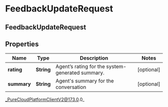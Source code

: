 # FeedbackUpdateRequest

## FeedbackUpdateRequest

## Properties

|Name | Type | Description | Notes|
|------------ | ------------- | ------------- | -------------|
| **rating** | **String** | Agent’s rating for the system-generated summary. | [optional] |
| **summary** | **String** | Agent&#39;s summary for the conversation | [optional] |



_PureCloudPlatformClientV2@173.0.0_
